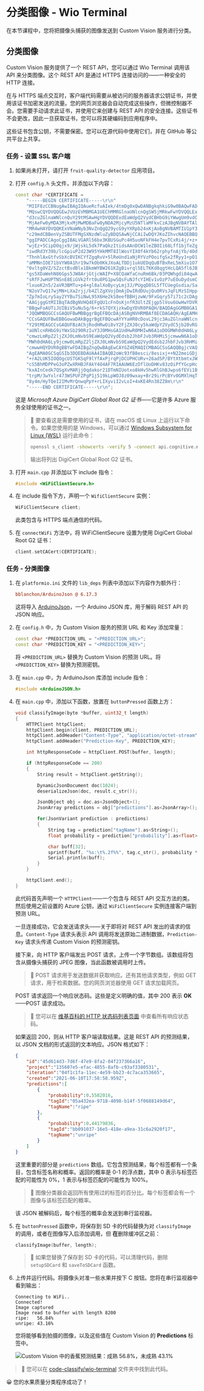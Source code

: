 <!--
CO_OP_TRANSLATOR_METADATA:
{
  "original_hash": "32a1f23e7834fbe7715da8c4ebb450b9",
  "translation_date": "2025-08-24T21:32:02+00:00",
  "source_file": "4-manufacturing/lessons/2-check-fruit-from-device/wio-terminal-classify-image.md",
  "language_code": "zh"
}
-->
# 分类图像 - Wio Terminal

在本节课程中，您将把摄像头捕获的图像发送到 Custom Vision 服务进行分类。

## 分类图像

Custom Vision 服务提供了一个 REST API，您可以通过 Wio Terminal 调用该 API 来分类图像。这个 REST API 是通过 HTTPS 连接访问的——一种安全的 HTTP 连接。

在与 HTTPS 端点交互时，客户端代码需要从被访问的服务器请求公钥证书，并使用该证书加密发送的流量。您的网页浏览器会自动完成这些操作，但微控制器不会。您需要手动请求此证书，并使用它来创建与 REST API 的安全连接。这些证书不会更改，因此一旦获取证书，您可以将其硬编码到应用程序中。

这些证书包含公钥，不需要保密。您可以在源代码中使用它们，并在 GitHub 等公共平台上共享。

### 任务 - 设置 SSL 客户端

1. 如果尚未打开，请打开 `fruit-quality-detector` 应用项目。

1. 打开 `config.h` 头文件，并添加以下内容：

    ```cpp
    const char *CERTIFICATE =
        "-----BEGIN CERTIFICATE-----\r\n"
        "MIIF8zCCBNugAwIBAgIQAueRcfuAIek/4tmDg0xQwDANBgkqhkiG9w0BAQwFADBh\r\n"
        "MQswCQYDVQQGEwJVUzEVMBMGA1UEChMMRGlnaUNlcnQgSW5jMRkwFwYDVQQLExB3\r\n"
        "d3cuZGlnaWNlcnQuY29tMSAwHgYDVQQDExdEaWdpQ2VydCBHbG9iYWwgUm9vdCBH\r\n"
        "MjAeFw0yMDA3MjkxMjMwMDBaFw0yNDA2MjcyMzU5NTlaMFkxCzAJBgNVBAYTAlVT\r\n"
        "MR4wHAYDVQQKExVNaWNyb3NvZnQgQ29ycG9yYXRpb24xKjAoBgNVBAMTIU1pY3Jv\r\n"
        "c29mdCBBenVyZSBUTFMgSXNzdWluZyBDQSAwNjCCAiIwDQYJKoZIhvcNAQEBBQAD\r\n"
        "ggIPADCCAgoCggIBALVGARl56bx3KBUSGuPc4H5uoNFkFH4e7pvTCxRi4j/+z+Xb\r\n"
        "wjEz+5CipDOqjx9/jWjskL5dk7PaQkzItidsAAnDCW1leZBOIi68Lff1bjTeZgMY\r\n"
        "iwdRd3Y39b/lcGpiuP2d23W95YHkMMT8IlWosYIX0f4kYb62rphyfnAjYb/4Od99\r\n"
        "ThnhlAxGtfvSbXcBVIKCYfZgqRvV+5lReUnd1aNjRYVzPOoifgSx2fRyy1+pO1Uz\r\n"
        "aMMNnIOE71bVYW0A1hr19w7kOb0KkJXoALTDDj1ukUEDqQuBfBxReL5mXiu1O7WG\r\n"
        "0vltg0VZ/SZzctBsdBlx1BkmWYBW261KZgBivrql5ELTKKd8qgtHcLQA5fl6JB0Q\r\n"
        "gs5XDaWehN86Gps5JW8ArjGtjcWAIP+X8CQaWfaCnuRm6Bk/03PQWhgdi84qwA0s\r\n"
        "sRfFJwHUPTNSnE8EiGVk2frt0u8PG1pwSQsFuNJfcYIHEv1vOzP7uEOuDydsmCjh\r\n"
        "lxuoK2n5/2aVR3BMTu+p4+gl8alXoBycyLmj3J/PUgqD8SL5fTCUegGsdia/Sa60\r\n"
        "N2oV7vQ17wjMN+LXa2rjj/b4ZlZgXVojDmAjDwIRdDUujQu0RVsJqFLMzSIHpp2C\r\n"
        "Zp7mIoLrySay2YYBu7SiNwL95X6He2kS8eefBBHjzwW/9FxGqry57i71c2cDAgMB\r\n"
        "AAGjggGtMIIBqTAdBgNVHQ4EFgQU1cFnOsKjnfR3UltZEjgp5lVou6UwHwYDVR0j\r\n"
        "BBgwFoAUTiJUIBiV5uNu5g/6+rkS7QYXjzkwDgYDVR0PAQH/BAQDAgGGMB0GA1Ud\r\n"
        "JQQWMBQGCCsGAQUFBwMBBggrBgEFBQcDAjASBgNVHRMBAf8ECDAGAQH/AgEAMHYG\r\n"
        "CCsGAQUFBwEBBGowaDAkBggrBgEFBQcwAYYYaHR0cDovL29jc3AuZGlnaWNlcnQu\r\n"
        "Y29tMEAGCCsGAQUFBzAChjRodHRwOi8vY2FjZXJ0cy5kaWdpY2VydC5jb20vRGln\r\n"
        "aUNlcnRHbG9iYWxSb290RzIuY3J0MHsGA1UdHwR0MHIwN6A1oDOGMWh0dHA6Ly9j\r\n"
        "cmwzLmRpZ2ljZXJ0LmNvbS9EaWdpQ2VydEdsb2JhbFJvb3RHMi5jcmwwN6A1oDOG\r\n"
        "MWh0dHA6Ly9jcmw0LmRpZ2ljZXJ0LmNvbS9EaWdpQ2VydEdsb2JhbFJvb3RHMi5j\r\n"
        "cmwwHQYDVR0gBBYwFDAIBgZngQwBAgEwCAYGZ4EMAQICMBAGCSsGAQQBgjcVAQQD\r\n"
        "AgEAMA0GCSqGSIb3DQEBDAUAA4IBAQB2oWc93fB8esci/8esixj++N22meiGDjgF\r\n"
        "+rA2LUK5IOQOgcUSTGKSqF9lYfAxPjrqPjDCUPHCURv+26ad5P/BYtXtbmtxJWu+\r\n"
        "cS5BhMDPPeG3oPZwXRHBJFAkY4O4AF7RIAAUW6EzDflUoDHKv83zOiPfYGcpHc9s\r\n"
        "kxAInCedk7QSgXvMARjjOqdakor21DTmNIUotxo8kHv5hwRlGhBJwps6fEVi1Bt0\r\n"
        "trpM/3wYxlr473WSPUFZPgP1j519kLpWOJ8z09wxay+Br29irPcBYv0GMXlHqThy\r\n"
        "8y4m/HyTQeI2IMvMrQnwqPpY+rLIXyviI2vLoI+4xKE4Rn38ZZ8m\r\n"
        "-----END CERTIFICATE-----\r\n";
    ```

    这是 *Microsoft Azure DigiCert Global Root G2 证书*——它是许多 Azure 服务全球使用的证书之一。

    > 💁 要查看这是需要使用的证书，请在 macOS 或 Linux 上运行以下命令。如果您使用的是 Windows，可以通过 [Windows Subsystem for Linux (WSL)](https://docs.microsoft.com/windows/wsl/?WT.mc_id=academic-17441-jabenn) 运行此命令：
    >
    > ```sh
    > openssl s_client -showcerts -verify 5 -connect api.cognitive.microsoft.com:443
    > ```
    >
    > 输出将列出 DigiCert Global Root G2 证书。

1. 打开 `main.cpp` 并添加以下 include 指令：

    ```cpp
    #include <WiFiClientSecure.h>
    ```

1. 在 include 指令下方，声明一个 `WifiClientSecure` 实例：

    ```cpp
    WiFiClientSecure client;
    ```

    此类包含与 HTTPS 端点通信的代码。

1. 在 `connectWiFi` 方法中，将 WiFiClientSecure 设置为使用 DigiCert Global Root G2 证书：

    ```cpp
    client.setCACert(CERTIFICATE);
    ```

### 任务 - 分类图像

1. 在 `platformio.ini` 文件的 `lib_deps` 列表中添加以下内容作为额外行：

    ```ini
    bblanchon/ArduinoJson @ 6.17.3
    ```

    这将导入 [ArduinoJson](https://arduinojson.org)，一个 Arduino JSON 库，用于解码 REST API 的 JSON 响应。

1. 在 `config.h` 中，为 Custom Vision 服务的预测 URL 和 Key 添加常量：

    ```cpp
    const char *PREDICTION_URL = "<PREDICTION_URL>";
    const char *PREDICTION_KEY = "<PREDICTION_KEY>";
    ```

    将 `<PREDICTION_URL>` 替换为 Custom Vision 的预测 URL。将 `<PREDICTION_KEY>` 替换为预测密钥。

1. 在 `main.cpp` 中，为 ArduinoJson 库添加 include 指令：

    ```cpp
    #include <ArduinoJSON.h>
    ```

1. 在 `main.cpp` 中，添加以下函数，放置在 `buttonPressed` 函数上方：

    ```cpp
    void classifyImage(byte *buffer, uint32_t length)
    {
        HTTPClient httpClient;
        httpClient.begin(client, PREDICTION_URL);
        httpClient.addHeader("Content-Type", "application/octet-stream");
        httpClient.addHeader("Prediction-Key", PREDICTION_KEY);
    
        int httpResponseCode = httpClient.POST(buffer, length);
    
        if (httpResponseCode == 200)
        {
            String result = httpClient.getString();
    
            DynamicJsonDocument doc(1024);
            deserializeJson(doc, result.c_str());
    
            JsonObject obj = doc.as<JsonObject>();
            JsonArray predictions = obj["predictions"].as<JsonArray>();
    
            for(JsonVariant prediction : predictions) 
            {
                String tag = prediction["tagName"].as<String>();
                float probability = prediction["probability"].as<float>();
    
                char buff[32];
                sprintf(buff, "%s:\t%.2f%%", tag.c_str(), probability * 100.0);
                Serial.println(buff);
            }
        }
    
        httpClient.end();
    }
    ```

    此代码首先声明一个 `HTTPClient`——一个包含与 REST API 交互方法的类。然后使用之前设置的 Azure 公钥，通过 `WiFiClientSecure` 实例连接客户端到预测 URL。

    一旦连接成功，它会发送请求头——关于即将对 REST API 发出的请求的信息。`Content-Type` 请求头表示 API 调用将发送原始二进制数据，`Prediction-Key` 请求头传递 Custom Vision 的预测密钥。

    接下来，向 HTTP 客户端发出 POST 请求，上传一个字节数组。该数组将包含从摄像头捕获的 JPEG 图像，当此函数被调用时上传。

    > 💁 POST 请求用于发送数据并获取响应。还有其他请求类型，例如 GET 请求，用于检索数据。您的网页浏览器使用 GET 请求加载网页。

    POST 请求返回一个响应状态码。这些是定义明确的值，其中 200 表示 **OK**——POST 请求成功。

    > 💁 您可以在 [维基百科的 HTTP 状态码列表页面](https://wikipedia.org/wiki/List_of_HTTP_status_codes) 中查看所有响应状态码。

    如果返回 200，则从 HTTP 客户端读取结果。这是 REST API 的预测结果，以 JSON 文档的形式返回的文本响应。JSON 格式如下：

    ```jSON
    {
        "id":"45d614d3-7d6f-47e9-8fa2-04f237366a16",
        "project":"135607e5-efac-4855-8afb-c93af3380531",
        "iteration":"04f1c1fa-11ec-4e59-bb23-4c7aca353665",
        "created":"2021-06-10T17:58:58.959Z",
        "predictions":[
            {
                "probability":0.5582016,
                "tagId":"05a432ea-9718-4098-b14f-5f0688149d64",
                "tagName":"ripe"
            },
            {
                "probability":0.44179836,
                "tagId":"bb091037-16e5-418e-a9ea-31c6a2920f17",
                "tagName":"unripe"
            }
        ]
    }
    ```

    这里重要的部分是 `predictions` 数组。它包含预测结果，每个标签都有一个条目，包含标签名称和概率。返回的概率是 0-1 的浮点数，其中 0 表示与标签匹配的可能性为 0%，1 表示与标签匹配的可能性为 100%。

    > 💁 图像分类器会返回所有使用过的标签的百分比。每个标签都会有一个图像与该标签匹配的概率。

    该 JSON 被解码后，每个标签的概率会发送到串行监视器。

1. 在 `buttonPressed` 函数中，将保存到 SD 卡的代码替换为对 `classifyImage` 的调用，或者在图像写入后添加调用，但 **在**删除缓冲区之前：

    ```cpp
    classifyImage(buffer, length);
    ```

    > 💁 如果您替换了保存到 SD 卡的代码，可以清理代码，删除 `setupSDCard` 和 `saveToSDCard` 函数。

1. 上传并运行代码。将摄像头对准一些水果并按下 C 按钮。您将在串行监视器中看到输出：

    ```text
    Connecting to WiFi..
    Connected!
    Image captured
    Image read to buffer with length 8200
    ripe:   56.84%
    unripe: 43.16%
    ```

    您将能够看到拍摄的图像，以及这些值在 Custom Vision 的 **Predictions** 标签中。

    ![Custom Vision 中的香蕉预测结果：成熟 56.8%，未成熟 43.1%](../../../../translated_images/custom-vision-banana-prediction.30cdff4e1d72db5d9a0be0193790a47c2b387da034e12dc1314dd57ca2131b59.zh.png)

> 💁 您可以在 [code-classify/wio-terminal](../../../../../4-manufacturing/lessons/2-check-fruit-from-device/code-classify/wio-terminal) 文件夹中找到此代码。

😀 您的水果质量分类程序成功了！
